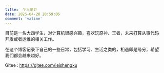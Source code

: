 ```yaml
---
title:  个人简介
date: 2025-04-28 20:59:06
comment: 'valine'
---
```


目前是一名大四学生，对计算机很感兴趣，喜欢玩原神、王者，未来打算从事代码开发或者运维的相关工作。

在这个博客记录下自己的一些日常，包括学习、生活之类的，相遇即是缘分，希望我们都会越来越好。

Gitee : https://gitee.com/leishengxu
